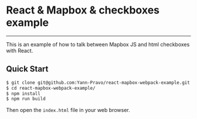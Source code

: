 # React & Mapbox & checkboxes example
***

This is an example of how to talk between Mapbox JS and html checkboxes with React.

## Quick Start
```sh
$ git clone git@github.com:Yann-Pravo/react-mapbox-webpack-example.git
$ cd react-mapbox-webpack-example/
$ npm install
$ npm run build
```

Then open the `index.html` file in your web browser.